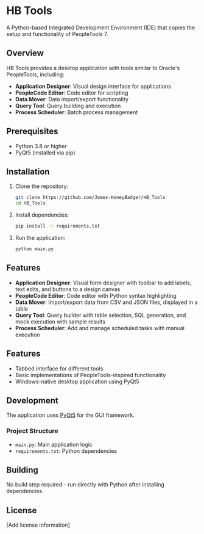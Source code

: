 # HB Tools

A Python-based Integrated Development Environment (IDE) that copies the setup and functionality of PeopleTools 7.

## Overview

HB Tools provides a desktop application with tools similar to Oracle's PeopleTools, including:

- **Application Designer**: Visual design interface for applications
- **PeopleCode Editor**: Code editor for scripting
- **Data Mover**: Data import/export functionality
- **Query Tool**: Query building and execution
- **Process Scheduler**: Batch process management

## Prerequisites

- Python 3.8 or higher
- PyQt5 (installed via pip)

## Installation

1. Clone the repository:
   ```bash
   git clone https://github.com/James-HoneyBadger/HB_Tools
   cd HB_Tools
   ```

2. Install dependencies:
   ```bash
   pip install -r requirements.txt
   ```

3. Run the application:
   ```bash
   python main.py
   ```

## Features

- **Application Designer**: Visual form designer with toolbar to add labels, text edits, and buttons to a design canvas
- **PeopleCode Editor**: Code editor with Python syntax highlighting
- **Data Mover**: Import/export data from CSV and JSON files, displayed in a table
- **Query Tool**: Query builder with table selection, SQL generation, and mock execution with sample results
- **Process Scheduler**: Add and manage scheduled tasks with manual execution

## Features

- Tabbed interface for different tools
- Basic implementations of PeopleTools-inspired functionality
- Windows-native desktop application using PyQt5

## Development

The application uses [PyQt5](https://pypi.org/project/PyQt5/) for the GUI framework.

### Project Structure

- `main.py`: Main application logic
- `requirements.txt`: Python dependencies

## Building

No build step required - run directly with Python after installing dependencies.

## License

[Add license information]